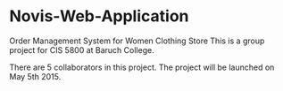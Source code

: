 # Novis-Web-Application
Order Management System for Women Clothing Store
This is a group project for CIS 5800 at Baruch College.

There are 5 collaborators in this project. The project will be launched on May 5th 2015.
